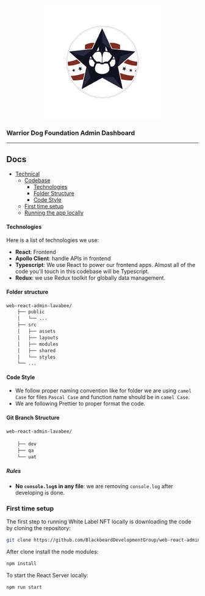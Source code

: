 <p align="center">
    <a >
        <img src="./public/wdflogo.png" alt="WDF Admin Dashboard" wdith="300px" height="300px"/>
    </a>
</p>

### Warrior Dog Foundation Admin Dashboard

<hr>

## Docs

- [Technical](#contributing)
  - [Codebase](#codebase)
    - [Technologies](#technologies)
    - [Folder Structure](#folder-structure)
    - [Code Style](#code-style)
  - [First time setup](#first-time-setup)
  - [Running the app locally](#running-the-app-locally)

#### Technologies

Here is a list of technologies we use:

- **React**: Frontend
- **Apollo Client**: handle APIs in frontend
- **Typescript**: We use React to power our frontend apps. Almost all of the code you'll touch in this codebase will be Typescript.
- **Redux**: we use Redux toolkit for globally data management.

#### Folder structure

```sh
web-react-admin-lavabee/
    ├── public
    │   └── ...
    ├── src
    │   ├── assets
    │   ├── layouts
    │   ├── modules
    │   ├── shared
    │   └── styles
    └── ...
```

#### Code Style

- We follow proper naming convention like for folder we are using `camel Case` for files `Pascal Case` and function name should be in `camel Case`.
- We are following Prettier to proper format the code.

#### Git Branch Structure

```sh
web-react-admin-lavabee/

    ├── dev
    ├── qa
    └── uat

```

##### Rules

- **No `console.log`s in any file**: we are removing `console.log` after developing is done.

### First time setup

The first step to running White Label NFT locally is downloading the code by cloning the repository:

```sh
git clone https://github.com/BlackbeardDevelopmentGroup/web-react-admin-lavabee.git
```

After clone install the node modules:

```sh
npm install
```

To start the React Server locally:

```sh
npm run start
```
